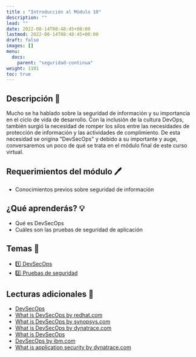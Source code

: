 ```yaml
---
title : "Introducción al Módulo 10"
description: ""
lead: ""
date: 2022-08-14T08:48:45+00:00
lastmod: 2022-08-14T08:48:45+00:00
draft: false
images: []
menu:
  docs:
    parent: "seguridad-continua"
weight: 1101
toc: true
---
```


## Descripción :memo:

Mucho se ha hablado sobre la seguridad de información y su importancia en el ciclo de vida de desarrollo. Con la inclusión de la cultura DevOps, también surgió la necesidad de romper los silos entre las necesidades de protección de información y las actividades de complimiento. De esta necesidad se origina "DevSecOps" y debido a su importante y auge, conversaremos un poco de qué se trata en el módulo final de este curso virtual.

## Requerimientos del módulo :pen:

- Conocimientos previos sobre seguridad de información

## ¿Qué aprenderás? :bulb:

- Qué es DevSecOps
- Cuáles son las pruebas de seguridad de aplicación

## Temas :book:

- [:one: DevSecOps](../devsecops)
- [:two: Pruebas de seguridad](../pruebas-de-seguridad)

## Lecturas adicionales :notebook:

- [DevSecOps](https://www.devsecops.org)
- [What is DevSecOps by redhat.com](https://www.redhat.com/en/topics/devops/what-is-devsecops)
- [What is DevSecOps by synopsys.com](https://www.synopsys.com/glossary/what-is-devsecops.html)
- [What is DevSecOps by dynatrace.com](https://www.dynatrace.com/news/blog/what-is-devsecops)
- [What is DevSecOps](https://www.dynatrace.com/news/blog/what-is-devsecops)
- [DevSecOps by ibm.com](https://www.ibm.com/cloud/learn/devsecops)
- [What is application security by dynatrace.com](https://www.dynatrace.com/news/blog/what-is-application-security)
